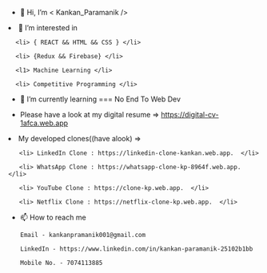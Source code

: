 - 👋 Hi, I’m < Kankan_Paramanik />
 <li>👀 I’m interested in 

      <li> { REACT && HTML && CSS } </li>
      
      <li> {Redux && Firebase} </li>
      
      <l1> Machine Learning </li>
      
      <li> Competitive Programming </li>
      
- 🌱 I’m currently learning 
      === No End To Web Dev
      
- Please have a look at my digital resume => https://digital-cv-1afca.web.app

<li> My developed clones((have alook) =>

       <li> LinkedIn Clone : https://linkedin-clone-kankan.web.app.  </li>
       
       <li> WhatsApp Clone : https://whatsapp-clone-kp-8964f.web.app. </li>
       
       <li> YouTube Clone : https://clone-kp.web.app.  </li>
       
       <li> Netflix Clone : https://netflix-clone-kp.web.app.  </li>
 
 
- 📫 How to reach me



      Email - kankanpramanik001@gmail.com
      
      LinkedIn - https://www.linkedin.com/in/kankan-paramanik-25102b1bb
      
      Mobile No. - 7074113885

<!---
Kp31072001/Kp31072001 is a ✨ special ✨ repository because its `README.md` (this file) appears on your GitHub profile.
You can click the Preview link to take a look at your changes.
--->

